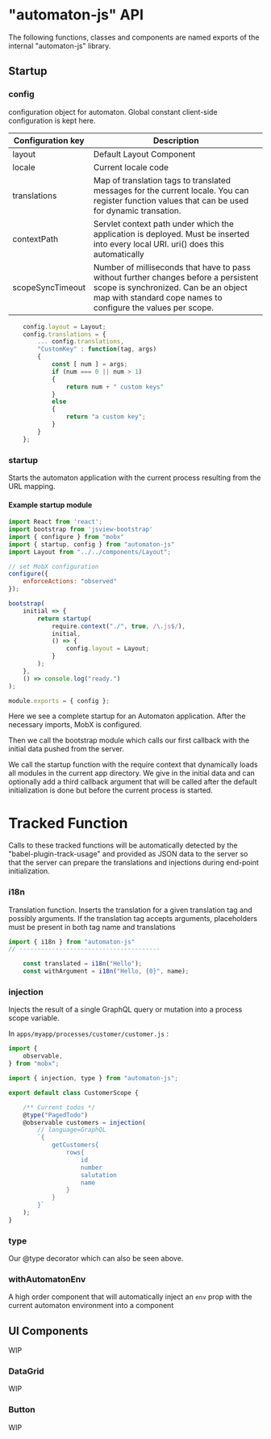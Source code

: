 # "automaton-js" API

The following functions, classes and components are named exports of the 
internal "automaton-js" library. 

## Startup

### config

configuration object for automaton. Global constant client-side configuration is kept here. 

Configuration key | Description                                    
------------------|----------------------------------------------------------------------------------------------
layout            | Default Layout Component
locale            | Current locale code
translations      | Map of translation tags to translated messages for the current locale. You can register function values that can be used for dynamic transation.
contextPath       | Servlet context path under which the application is deployed. Must be inserted into every local URI. uri() does this automatically
scopeSyncTimeout  | Number of milliseconds that have to pass without further changes before a persistent scope is synchronized. Can be an object map with standard cope names to configure the values per scope.

```js
    config.layout = Layout;
    config.translations = {
        ... config.translations,
        "CustomKey" : function(tag, args)
        {
            const [ num ] = args;
            if (num === 0 || num > 1)
            {
                return num + " custom keys"
            }
            else
            {
                return "a custom key";
            }
        }
    };
```

### startup

Starts the automaton application with the current process resulting from the URL mapping.

#### Example startup module

```js
import React from 'react';
import bootstrap from 'jsview-bootstrap'
import { configure } from "mobx"
import { startup, config } from "automaton-js"
import Layout from "../../components/Layout";

// set MobX configuration
configure({
    enforceActions: "observed"
});

bootstrap(
    initial => {
        return startup(
            require.context("./", true, /\.js$/),
            initial,
            () => {
                config.layout = Layout;
            }
        );
    },
    () => console.log("ready.")
);

module.exports = { config };
```
Here we see a complete startup for an Automaton application. After the necessary imports, MobX is configured.

Then we call the bootstrap module which calls our first callback with the initial data pushed from the server.

We call the startup function with the require context that dynamically loads all modules in the current app directory.
We give in the initial data and can optionally add a third callback argument that will be called after the default
initialization is done but before the current process is started. 

# Tracked Function

Calls to these tracked functions will be automatically detected by the "babel-plugin-track-usage" and provided as JSON
data to the server so that the server can prepare the translations and injections during end-point initialization.

### i18n

Translation function. Inserts the translation for a given translation tag and possibly arguments. If the translation tag 
accepts arguments, placeholders must be present in both tag name and translations

```js
import { i18n } from "automaton-js"
// ---------------------------------------

    const translated = i18n("Hello");
    const withArgument = i18n("Hello, {0}", name);
```

### injection

Injects the result of a single GraphQL query or mutation into a process scope variable.

In `apps/myapp/processes/customer/customer.js` :

```js
import {
    observable,
} from "mobx";

import { injection, type } from "automaton-js";

export default class CustomerScope {

    /** Current todos */
    @type("PagedTodo")
    @observable customers = injection(
        // language=GraphQL
        `{              
            getCustomers{
                rows{
                    id
                    number
                    salutation
                    name
                }
            }          
        }`
    );
}
```

### type

Our @type decorator which can also be seen above.

### withAutomatonEnv

A high order component that will automatically inject an `env` prop with the current automaton environment into
a component

 
## UI Components

WIP

### DataGrid

WIP

### Button

WIP
